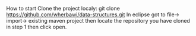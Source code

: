 How to start
Clone the project localy: git clone https://github.com/wherbawi/data-structures.git
In eclipse got to file-> import-> existing maven project then locate the repository you have cloned in step 1 then click open.
